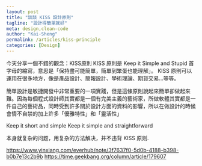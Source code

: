 ```yaml
---
layout: post
title: "談談 KISS 設計原則"
tagline: "設計得簡單就好"
meta: design,clean-code
author: "Kai-Sheng"
permalink: /articles/kiss-principle
categories: [Design]
--- 
```



今天分享一個不錯的觀念：KISS原則
KISS 原則是 Keep it Simple and Stupid 首字母的縮寫，意思是「保持盡可能簡單，簡單到笨蛋也能理解」。
KISS 原則可以運用在很多地方，像是產品設計、簡報設計、學術理論、期貨交易...等等。


簡單設計是敏捷開發中非常重要的一項實踐，但是這條原則說起來簡單卻做起來難。因為每個程式設計師其實都是一個有完美主義的藝術家，所做軟體其實都是一件自己的藝術品，同時受到許多關於設計方面的資料的影響，所以在做設計的時候會情不自禁的加上許多「優雅特性」和「靈活性」
 
 
 Keep it short and simple
Keep it simple and straightforward

本身就复杂的问题，用复杂的方法解决，并不违背 KISS 原则.
 
https://www.yinxiang.com/everhub/note/3f7637f0-5d0b-4188-b398-b0b7e13c2b9b
https://time.geekbang.org/column/article/179607